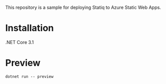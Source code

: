 This repository is a sample for deploying Statiq to Azure Static Web Apps.

# Installation
.NET Core 3.1


# Preview
```
dotnet run -- preview
```
